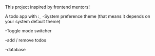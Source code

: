 This project inspired by frontend mentors!

A todo app with :\_
-System preference theme (that means it depends on your system default theme)

-Toggle mode switcher

-add / remove todos

-database
